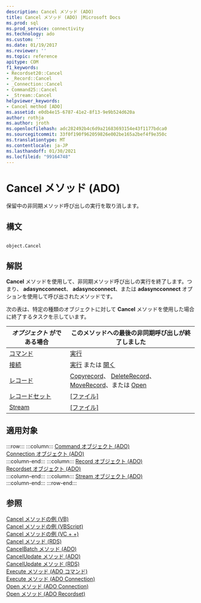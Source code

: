 ```yaml
---
description: Cancel メソッド (ADO)
title: Cancel メソッド (ADO) |Microsoft Docs
ms.prod: sql
ms.prod_service: connectivity
ms.technology: ado
ms.custom: ''
ms.date: 01/19/2017
ms.reviewer: ''
ms.topic: reference
apitype: COM
f1_keywords:
- Recordset20::Cancel
- _Record::Cancel
- _Connection::Cancel
- Command25::Cancel
- _Stream::Cancel
helpviewer_keywords:
- Cancel method [ADO]
ms.assetid: e0db4e15-6787-41e2-8f13-9e9b524d620a
author: rothja
ms.author: jroth
ms.openlocfilehash: adc282492b4c6d9a21683693154e43f1177bdca0
ms.sourcegitcommit: 33f0f190f962059826e002be165a2bef4f9e350c
ms.translationtype: MT
ms.contentlocale: ja-JP
ms.lasthandoff: 01/30/2021
ms.locfileid: "99164748"
---
```

# <a name="cancel-method-ado"></a>Cancel メソッド (ADO)
保留中の非同期メソッド呼び出しの実行を取り消します。  
  
## <a name="syntax"></a>構文  
  
```  
  
object.Cancel  
```  
  
## <a name="remarks"></a>解説  
 **Cancel** メソッドを使用して、非同期メソッド呼び出しの実行を終了します。つまり、 **adasyncconnect**、 **adasyncconnect**、または **adasyncconnect** オプションを使用して呼び出されたメソッドです。  
  
 次の表は、特定の種類のオブジェクトに対して **Cancel** メソッドを使用した場合に終了するタスクを示しています。  
  
|*オブジェクト* がである場合|このメソッドへの最後の非同期呼び出しが終了しました|  
|----------------------|-------------------------------------------------------------|  
|[コマンド](./command-object-ado.md)|[実行](./execute-method-ado-command.md)|  
|[接続](./connection-object-ado.md)|[実行](./execute-method-ado-connection.md) または [開く](./open-method-ado-connection.md)|  
|[レコード](./record-object-ado.md)|[Copyrecord](./copyrecord-method-ado.md)、 [DeleteRecord](./deleterecord-method-ado.md)、 [MoveRecord](./moverecord-method-ado.md)、または [Open](./open-method-ado-record.md)|  
|[レコードセット](./recordset-object-ado.md)|[[ファイル]](./open-method-ado-recordset.md)|  
|[Stream](./stream-object-ado.md)|[[ファイル]](./open-method-ado-stream.md)|  
  
## <a name="applies-to"></a>適用対象  

:::row:::
    :::column:::
        [Command オブジェクト (ADO)](./command-object-ado.md)  
        [Connection オブジェクト (ADO)](./connection-object-ado.md)  
    :::column-end:::
    :::column:::
        [Record オブジェクト (ADO)](./record-object-ado.md)  
        [Recordset オブジェクト (ADO)](./recordset-object-ado.md)  
    :::column-end:::
    :::column:::
        [Stream オブジェクト (ADO)](./stream-object-ado.md)  
    :::column-end:::
:::row-end:::

## <a name="see-also"></a>参照  
 [Cancel メソッドの例 (VB)](./cancel-method-example-vb.md)   
 [Cancel メソッドの例 (VBScript)](../rds-api/cancel-method-example-vbscript.md)   
 [Cancel メソッドの例 (VC + +)](./cancel-method-example-vc.md)   
 [Cancel メソッド (RDS)](../rds-api/cancel-method-rds.md)   
 [CancelBatch メソッド (ADO)](./cancelbatch-method-ado.md)   
 [CancelUpdate メソッド (ADO)](./cancelupdate-method-ado.md)   
 [CancelUpdate メソッド (RDS)](../rds-api/cancelupdate-method-rds.md)   
 [Execute メソッド (ADO コマンド)](./execute-method-ado-command.md)   
 [Execute メソッド (ADO Connection)](./execute-method-ado-connection.md)   
 [Open メソッド (ADO Connection)](./open-method-ado-connection.md)   
 [Open メソッド (ADO Recordset)](./open-method-ado-recordset.md)